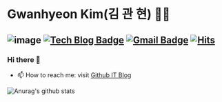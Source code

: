 # Gwanhyeon Kim(김 관 현) 👨‍💻

![image](https://img.shields.io/badge/Spring-6DB33F?style=for-the-badge&logo=spring&logoColor=white)
[![Tech Blog Badge](http://img.shields.io/badge/-Tech%20blog-black?style=flat-square&logo=github&link=https://gwanhyeon.github.io/)](https://gwanhyeon.github.io/)
[![Gmail Badge](https://img.shields.io/badge/Gmail-d14836?style=flat-square&logo=Gmail&logoColor=white&link=mailto:kgh940525@gmail.com)](mailto:kgh940525@gmail.com)
[![Hits](https://hits.seeyoufarm.com/api/count/incr/badge.svg?url=https%3A%2F%2Fgithub.com%2Fgwanhyeon&count_bg=%2379C83D&title_bg=%23555555&icon=&icon_color=%23E7E7E7&title=hits&edge_flat=false)](https://hits.seeyoufarm.com)
---
### Hi there 👋
- 📫 How to reach me: visit [Github IT Blog](https://gwanhyeon.github.io/)

![Anurag's github stats](https://github-readme-stats.vercel.app/api?username=gwanhyeon&show_icons=true&theme=highcontrast)
